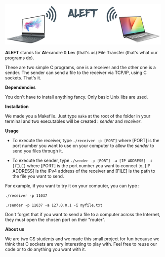 <p align="center"><img src="aleft.jpg" /></p>

**ALEFT** stands for **A**lexandre & **Le**v (that's us) **F**ile **T**ransfer (that's what our programs do).

These are two simple C programs, one is a receiver and the other one is a sender. The sender can send a file to the receiver via TCP/IP, using C sockets. That's it.

**Dependencies**

You don't have to install anything fancy. Only basic Unix libs are used.

**Installation**

We made you a Makefile. Just type `make` at the root of the folder in your terminal and two executables will be created : *sender* and *receiver*.

**Usage**

* To execute the receiver, type
`./receiver -p [PORT]`
where [PORT] is the port number you want to use on your computer to allow the *sender* to send you files through it.

* To execute the sender, type
`./sender -p [PORT] -a [IP ADDRESS] -i [FILE]`
where [PORT] is the port number you want to connect to, [IP ADDRESS] is the IPv4 address of the receiver and [FILE] is the path to the file you want to send.

For example, if you want to try it on your computer, you can type :

`./receiver -p 11037`

`./sender -p 11037 -a 127.0.0.1 -i myfile.txt`

Don't forget that if you want to send a file to a computer across the Internet, they must open the chosen port on their "router".

**About us**

We are two CS students and we made this small project for fun because we think that C sockets are very interesting to play with.
Feel free to reuse our code or to do anything you want with it.
